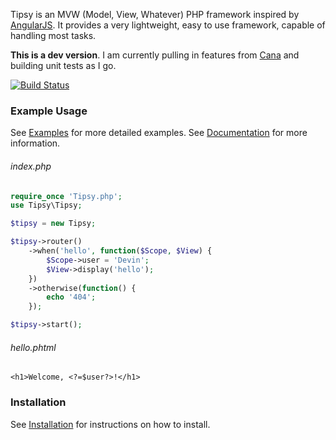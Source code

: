 Tipsy is an MVW (Model, View, Whatever) PHP framework inspired by [AngularJS](https://angularjs.org/). It provides a very lightweight, easy to use framework, capable of handling most tasks.



**This is a dev version**. I am currently pulling in features from [Cana](http://cana.la/) and building unit tests as I go.


[![Build Status](https://travis-ci.org/arzynik/Tipsy.svg?branch=master)](https://travis-ci.org/arzynik/Tipsy)




### Example Usage

See [Examples](https://github.com/arzynik/Tipsy/wiki/Examples) for more detailed examples. See [Documentation](https://github.com/arzynik/Tipsy/wiki) for more information.

###### index.php

```php
require_once 'Tipsy.php';
use Tipsy\Tipsy;

$tipsy = new Tipsy;

$tipsy->router()
	->when('hello', function($Scope, $View) {
		$Scope->user = 'Devin';
		$View->display('hello');
	})
	->otherwise(function() {
		echo '404';
	});

$tipsy->start();
```

###### hello.phtml

```phtml
<h1>Welcome, <?=$user?>!</h1>
```


### Installation

See [Installation](https://github.com/arzynik/Tipsy/wiki/Installation) for instructions on how to install.
